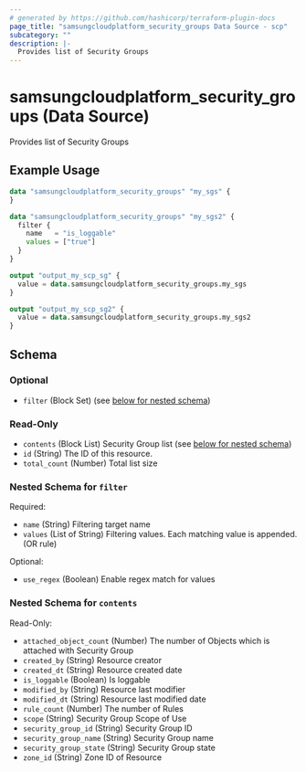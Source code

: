 ```yaml
---
# generated by https://github.com/hashicorp/terraform-plugin-docs
page_title: "samsungcloudplatform_security_groups Data Source - scp"
subcategory: ""
description: |-
  Provides list of Security Groups
---
```


# samsungcloudplatform_security_groups (Data Source)

Provides list of Security Groups

## Example Usage

```terraform
data "samsungcloudplatform_security_groups" "my_sgs" {
}

data "samsungcloudplatform_security_groups" "my_sgs2" {
  filter {
    name   = "is_loggable"
    values = ["true"]
  }
}

output "output_my_scp_sg" {
  value = data.samsungcloudplatform_security_groups.my_sgs
}

output "output_my_scp_sg2" {
  value = data.samsungcloudplatform_security_groups.my_sgs2
}
```

<!-- schema generated by tfplugindocs -->
## Schema

### Optional

- `filter` (Block Set) (see [below for nested schema](#nestedblock--filter))

### Read-Only

- `contents` (Block List) Security Group list (see [below for nested schema](#nestedblock--contents))
- `id` (String) The ID of this resource.
- `total_count` (Number) Total list size

<a id="nestedblock--filter"></a>
### Nested Schema for `filter`

Required:

- `name` (String) Filtering target name
- `values` (List of String) Filtering values. Each matching value is appended. (OR rule)

Optional:

- `use_regex` (Boolean) Enable regex match for values


<a id="nestedblock--contents"></a>
### Nested Schema for `contents`

Read-Only:

- `attached_object_count` (Number) The number of Objects which is attached with Security Group
- `created_by` (String) Resource creator
- `created_dt` (String) Resource created date
- `is_loggable` (Boolean) Is loggable
- `modified_by` (String) Resource last modifier
- `modified_dt` (String) Resource last modified date
- `rule_count` (Number) The number of Rules
- `scope` (String) Security Group Scope of Use
- `security_group_id` (String) Security Group ID
- `security_group_name` (String) Security Group name
- `security_group_state` (String) Security Group state
- `zone_id` (String) Zone ID of Resource


